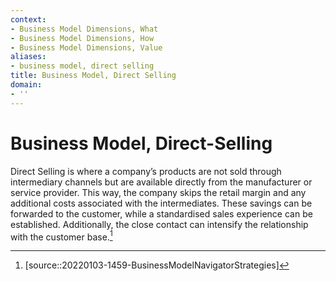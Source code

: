 ```yaml
---
context:
- Business Model Dimensions, What
- Business Model Dimensions, How
- Business Model Dimensions, Value
aliases:
- business model, direct selling
title: Business Model, Direct Selling
domain:
- ''
---
```


# Business Model, Direct-Selling

Direct Selling is where a company’s products are not sold through intermediary channels but are available directly from the manufacturer or service provider. This way, the company skips the retail margin and any additional costs associated with the intermediates. These savings can be forwarded to the customer, while a standardised sales experience can be established. Additionally, the close contact can intensify the relationship with the customer base.[^1]

[^1]: [source::20220103-1459-BusinessModelNavigatorStrategies]
